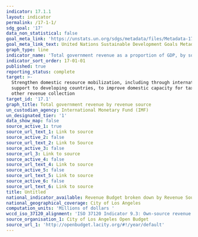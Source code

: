 ```yaml
---
indicator: 17.1.1
layout: indicator
permalink: /17-1-1/
sdg_goal: '17'
data_non_statistical: false
goal_meta_link: 'https://unstats.un.org/sdgs/metadata/files/Metadata-17-01-01.pdf'
goal_meta_link_text: United Nations Sustainable Development Goals Metadata (PDF 469 KB)
graph_type: line
indicator_name: 'Total government revenue as a proportion of GDP, by source'
indicator_sort_order: 17-01-01
published: true
reporting_status: complete
target: >-
  Strengthen domestic resource mobilization, including through international
  support to developing countries, to improve domestic capacity for tax and
  other revenue collection
target_id: '17.1'
graph_title: Total government revenue by revenue source
un_custodian_agency: International Monetary Fund (IMF)
un_designated_tier: '1'
data_show_map: false
source_active_1: true
source_url_text_1: Link to source
source_active_2: false
source_url_text_2: Link to Source
source_active_3: false
source_url_3: Link to source
source_active_4: false
source_url_text_4: Link to source
source_active_5: false
source_url_text_5: Link to source
source_active_6: false
source_url_text_6: Link to source
title: Untitled
national_indicator_available: Revenue Budget broken down by Revenue Source
national_geographical_coverage: City of Los Angeles
computation_units: 'Millions of dollars '
wccd_iso_37120_alignment: 'ISO 37120 Indicator 9.3: Own-source revenue as a percentage of total revenues'
source_organisation_1: City of Los Angeles Open Budget
source_url_1: 'http://openbudget.lacity.org/#!/year/default'
---
```

